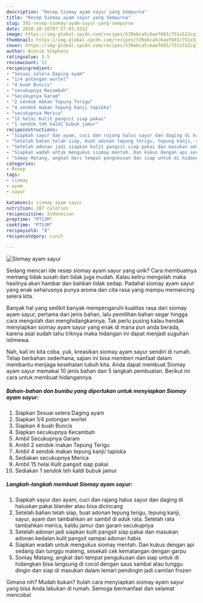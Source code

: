 ```yaml
---
description: "Resep Siomay ayam sayur yang Sempurna"
title: "Resep Siomay ayam sayur yang Sempurna"
slug: 392-resep-siomay-ayam-sayur-yang-sempurna
date: 2020-10-16T07:57:03.331Z
image: https://img-global.cpcdn.com/recipes/539ebca5c6aef603/751x532cq70/siomay-ayam-sayur-foto-resep-utama.jpg
thumbnail: https://img-global.cpcdn.com/recipes/539ebca5c6aef603/751x532cq70/siomay-ayam-sayur-foto-resep-utama.jpg
cover: https://img-global.cpcdn.com/recipes/539ebca5c6aef603/751x532cq70/siomay-ayam-sayur-foto-resep-utama.jpg
author: Winnie Stephens
ratingvalue: 3.5
reviewcount: 12
recipeingredient:
- "Sesuai selera Daging ayam"
- "1/4 potongan wortel"
- "4 buah Buncis"
- "secukupnya Kecambah"
- "Secukupnya Garam"
- "2 sendok makan Tepung Terigu"
- "4 sendok makan tepung kanji tapioka"
- "secukupnya Merica"
- "15 helai Kulit pangsit siap pakai"
- "1 sendok teh kaldi bubuk jamur"
recipeinstructions:
- "Siapkah sayur dan ayam, cuci dan rajang halus sayur dan daging di haluskan pakai blander atau bisa dicincang"
- "Setelah bahan telah siap, buat adonan tepung terigu, tepung kanji, sayur, ayam dan tambahkan air sambil di aduk rata. Setelah rata tambahkan merica, kaldu jamur dan garam secukupnya"
- "Setelah adonan jadi siapkan kulit pangsit siap pakai dan masukan adonan kedalan kulit pangsit sampai adonan habis"
- "Siapkan wadah untuk mengukus siomay mentah. Dan kukus dengan api sedang dan tunggu mateng, sesekali cek kematangan dengan garpu"
- "Somay Matang, angkat dari tempat pengukusan dan siap untuk di hidangkan bisa langsung di cocol dengan saus sambal atau tunggu dingin dan siap di masukan dalam lemari pendingin jadi camilan frozen"
categories:
- Resep
tags:
- siomay
- ayam
- sayur

katakunci: siomay ayam sayur 
nutrition: 287 calories
recipecuisine: Indonesian
preptime: "PT13M"
cooktime: "PT53M"
recipeyield: "4"
recipecategory: Lunch

---
```



![Siomay ayam sayur](https://img-global.cpcdn.com/recipes/539ebca5c6aef603/751x532cq70/siomay-ayam-sayur-foto-resep-utama.jpg)

Sedang mencari ide resep siomay ayam sayur yang unik? Cara membuatnya memang tidak susah dan tidak juga mudah. Kalau keliru mengolah maka hasilnya akan hambar dan bahkan tidak sedap. Padahal siomay ayam sayur yang enak seharusnya punya aroma dan cita rasa yang mampu memancing selera kita.



Banyak hal yang sedikit banyak mempengaruhi kualitas rasa dari siomay ayam sayur, pertama dari jenis bahan, lalu pemilihan bahan segar hingga cara mengolah dan menghidangkannya. Tak perlu pusing kalau hendak menyiapkan siomay ayam sayur yang enak di mana pun anda berada, karena asal sudah tahu triknya maka hidangan ini dapat menjadi suguhan istimewa.


Nah, kali ini kita coba, yuk, kreasikan siomay ayam sayur sendiri di rumah. Tetap berbahan sederhana, sajian ini bisa memberi manfaat dalam membantu menjaga kesehatan tubuh kita. Anda dapat membuat Siomay ayam sayur memakai 10 jenis bahan dan 5 langkah pembuatan. Berikut ini cara untuk membuat hidangannya.

<!--inarticleads1-->

##### Bahan-bahan dan bumbu yang diperlukan untuk menyiapkan Siomay ayam sayur:

1. Siapkan Sesuai selera Daging ayam
1. Siapkan 1/4 potongan wortel
1. Siapkan 4 buah Buncis
1. Siapkan secukupnya Kecambah
1. Ambil Secukupnya Garam
1. Ambil 2 sendok makan Tepung Terigu
1. Ambil 4 sendok makan tepung kanji/ tapioka
1. Sediakan secukupnya Merica
1. Ambil 15 helai Kulit pangsit siap pakai
1. Sediakan 1 sendok teh kaldi bubuk jamur




<!--inarticleads2-->

##### Langkah-langkah membuat Siomay ayam sayur:

1. Siapkah sayur dan ayam, cuci dan rajang halus sayur dan daging di haluskan pakai blander atau bisa dicincang
1. Setelah bahan telah siap, buat adonan tepung terigu, tepung kanji, sayur, ayam dan tambahkan air sambil di aduk rata. Setelah rata tambahkan merica, kaldu jamur dan garam secukupnya
1. Setelah adonan jadi siapkan kulit pangsit siap pakai dan masukan adonan kedalan kulit pangsit sampai adonan habis
1. Siapkan wadah untuk mengukus siomay mentah. Dan kukus dengan api sedang dan tunggu mateng, sesekali cek kematangan dengan garpu
1. Somay Matang, angkat dari tempat pengukusan dan siap untuk di hidangkan bisa langsung di cocol dengan saus sambal atau tunggu dingin dan siap di masukan dalam lemari pendingin jadi camilan frozen




Gimana nih? Mudah bukan? Itulah cara menyiapkan siomay ayam sayur yang bisa Anda lakukan di rumah. Semoga bermanfaat dan selamat mencoba!
